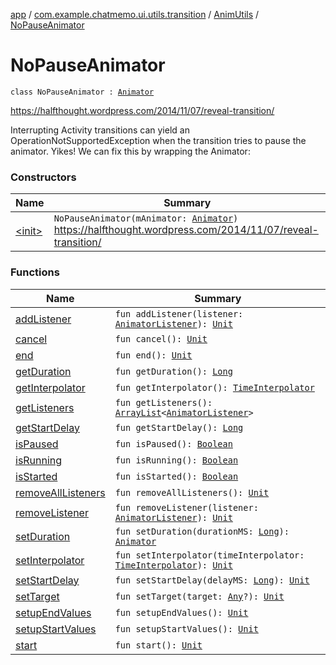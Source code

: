 [app](../../../index.md) / [com.example.chatmemo.ui.utils.transition](../../index.md) / [AnimUtils](../index.md) / [NoPauseAnimator](./index.md)

# NoPauseAnimator

`class NoPauseAnimator : `[`Animator`](https://developer.android.com/reference/android/animation/Animator.html)

https://halfthought.wordpress.com/2014/11/07/reveal-transition/

Interrupting Activity transitions can yield an OperationNotSupportedException when the
transition tries to pause the animator. Yikes! We can fix this by wrapping the Animator:

### Constructors

| Name | Summary |
|---|---|
| [&lt;init&gt;](-init-.md) | `NoPauseAnimator(mAnimator: `[`Animator`](https://developer.android.com/reference/android/animation/Animator.html)`)`<br>https://halfthought.wordpress.com/2014/11/07/reveal-transition/ |

### Functions

| Name | Summary |
|---|---|
| [addListener](add-listener.md) | `fun addListener(listener: `[`AnimatorListener`](https://developer.android.com/reference/android/animation/Animator/AnimatorListener.html)`): `[`Unit`](https://kotlinlang.org/api/latest/jvm/stdlib/kotlin/-unit/index.html) |
| [cancel](cancel.md) | `fun cancel(): `[`Unit`](https://kotlinlang.org/api/latest/jvm/stdlib/kotlin/-unit/index.html) |
| [end](end.md) | `fun end(): `[`Unit`](https://kotlinlang.org/api/latest/jvm/stdlib/kotlin/-unit/index.html) |
| [getDuration](get-duration.md) | `fun getDuration(): `[`Long`](https://kotlinlang.org/api/latest/jvm/stdlib/kotlin/-long/index.html) |
| [getInterpolator](get-interpolator.md) | `fun getInterpolator(): `[`TimeInterpolator`](https://developer.android.com/reference/android/animation/TimeInterpolator.html) |
| [getListeners](get-listeners.md) | `fun getListeners(): `[`ArrayList`](https://developer.android.com/reference/java/util/ArrayList.html)`<`[`AnimatorListener`](https://developer.android.com/reference/android/animation/Animator/AnimatorListener.html)`>` |
| [getStartDelay](get-start-delay.md) | `fun getStartDelay(): `[`Long`](https://kotlinlang.org/api/latest/jvm/stdlib/kotlin/-long/index.html) |
| [isPaused](is-paused.md) | `fun isPaused(): `[`Boolean`](https://kotlinlang.org/api/latest/jvm/stdlib/kotlin/-boolean/index.html) |
| [isRunning](is-running.md) | `fun isRunning(): `[`Boolean`](https://kotlinlang.org/api/latest/jvm/stdlib/kotlin/-boolean/index.html) |
| [isStarted](is-started.md) | `fun isStarted(): `[`Boolean`](https://kotlinlang.org/api/latest/jvm/stdlib/kotlin/-boolean/index.html) |
| [removeAllListeners](remove-all-listeners.md) | `fun removeAllListeners(): `[`Unit`](https://kotlinlang.org/api/latest/jvm/stdlib/kotlin/-unit/index.html) |
| [removeListener](remove-listener.md) | `fun removeListener(listener: `[`AnimatorListener`](https://developer.android.com/reference/android/animation/Animator/AnimatorListener.html)`): `[`Unit`](https://kotlinlang.org/api/latest/jvm/stdlib/kotlin/-unit/index.html) |
| [setDuration](set-duration.md) | `fun setDuration(durationMS: `[`Long`](https://kotlinlang.org/api/latest/jvm/stdlib/kotlin/-long/index.html)`): `[`Animator`](https://developer.android.com/reference/android/animation/Animator.html) |
| [setInterpolator](set-interpolator.md) | `fun setInterpolator(timeInterpolator: `[`TimeInterpolator`](https://developer.android.com/reference/android/animation/TimeInterpolator.html)`): `[`Unit`](https://kotlinlang.org/api/latest/jvm/stdlib/kotlin/-unit/index.html) |
| [setStartDelay](set-start-delay.md) | `fun setStartDelay(delayMS: `[`Long`](https://kotlinlang.org/api/latest/jvm/stdlib/kotlin/-long/index.html)`): `[`Unit`](https://kotlinlang.org/api/latest/jvm/stdlib/kotlin/-unit/index.html) |
| [setTarget](set-target.md) | `fun setTarget(target: `[`Any`](https://kotlinlang.org/api/latest/jvm/stdlib/kotlin/-any/index.html)`?): `[`Unit`](https://kotlinlang.org/api/latest/jvm/stdlib/kotlin/-unit/index.html) |
| [setupEndValues](setup-end-values.md) | `fun setupEndValues(): `[`Unit`](https://kotlinlang.org/api/latest/jvm/stdlib/kotlin/-unit/index.html) |
| [setupStartValues](setup-start-values.md) | `fun setupStartValues(): `[`Unit`](https://kotlinlang.org/api/latest/jvm/stdlib/kotlin/-unit/index.html) |
| [start](start.md) | `fun start(): `[`Unit`](https://kotlinlang.org/api/latest/jvm/stdlib/kotlin/-unit/index.html) |
